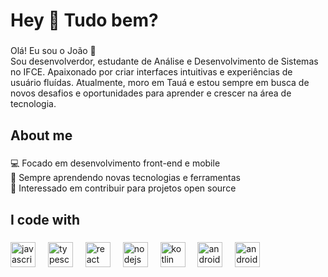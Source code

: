 <h1 align="left">Hey 👋 Tudo bem?</h1>

###

<p align="left">Olá! Eu sou o João 👋<br>Sou desenvolverdor, estudante de Análise e Desenvolvimento de Sistemas no IFCE. Apaixonado por criar interfaces intuitivas e experiências de usuário fluídas. Atualmente, moro em Tauá e estou sempre em busca de novos desafios e oportunidades para aprender e crescer na área de tecnologia.</p>

###

<h2 align="left">About me</h2>

###

<p align="left">💻 Focado em desenvolvimento front-end e mobile<br>🌱 Sempre aprendendo novas tecnologias e ferramentas<br>🚀 Interessado em contribuir para projetos open source</p>

###

<h2 align="left">I code with</h2>

###

<div align="left">
  <img src="https://cdn.jsdelivr.net/gh/devicons/devicon/icons/javascript/javascript-original.svg" height="40" alt="javascript logo"  />
  <img width="12" />
  <img src="https://cdn.jsdelivr.net/gh/devicons/devicon/icons/typescript/typescript-original.svg" height="40" alt="typescript logo"  />
  <img width="12" />
  <img src="https://cdn.jsdelivr.net/gh/devicons/devicon/icons/react/react-original.svg" height="40" alt="react logo"  />
  <img width="12" />
  <img src="https://cdn.jsdelivr.net/gh/devicons/devicon/icons/nodejs/nodejs-original.svg" height="40" alt="nodejs logo"  />
  <img width="12" />
  <img src="https://cdn.jsdelivr.net/gh/devicons/devicon/icons/kotlin/kotlin-original.svg" height="40" alt="kotlin logo"  />
  <img width="12" />
  <img src="https://cdn.jsdelivr.net/gh/devicons/devicon/icons/android/android-original.svg" height="40" alt="android logo"  />
  <img width="12" />
  <img src="https://cdn.jsdelivr.net/gh/devicons/devicon/icons/androidstudio/androidstudio-original.svg" height="40" alt="androidstudio logo"  />
</div>

###
